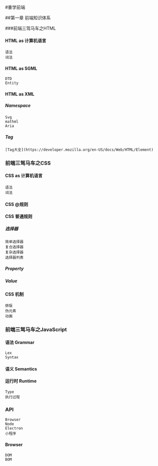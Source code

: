#重学前端

##第一章 前端知识体系

###前端三驾马车之HTML

#### HTML as 计算机语言
	语法
	词法
#### HTML  as SGML
	DTD
	Entity
#### HTML as XML
##### Namespace
	Svg
	mathml
	Aria
##### Tag
	[Tag大全](https://developer.mozilla.org/en-US/docs/Web/HTML/Element)

### 前端三驾马车之CSS

#### CSS as 计算机语言
	语法
	词法
#### CSS @规则

#### CSS 普通规则
##### 选择器
	简单选择器
	复合选择器
	复杂选择器
	选择器列表
##### Property

##### Value

#### CSS 机制
	排版
	伪元素
	动画
### 前端三驾马车之JavaScript

#### 语法 Grammar
	Lex
	Syntax
#### 语义 Semantics
	
#### 运行时 Runtime 
	Type
	执行过程

### API
	Browser
	Node
	Electron
	小程序
#### Browser
	DOM
	BOM